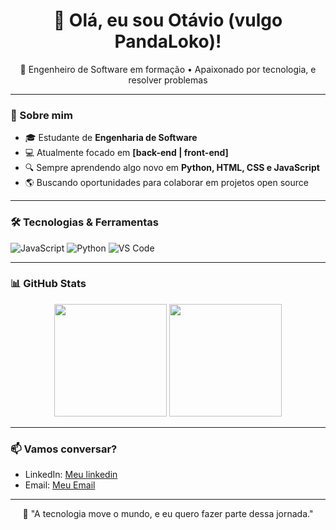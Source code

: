<h1 align="center">👋 Olá, eu sou Otávio (vulgo PandaLoko)!</h1>

<p align="center">
  🚀 Engenheiro de Software em formação • Apaixonado por tecnologia, e resolver problemas
</p>

---

### 🧠 Sobre mim

- 🎓 Estudante de **Engenharia de Software**
- 💻 Atualmente focado em **[back-end | front-end]** 
- 🔍 Sempre aprendendo algo novo em **Python, HTML, CSS e JavaScript**
- 🌎 Buscando oportunidades para colaborar em projetos open source

---

### 🛠️ Tecnologias & Ferramentas

![JavaScript](https://img.shields.io/badge/-JavaScript-F7DF1E?logo=javascript&logoColor=000)
![Python](https://img.shields.io/badge/-Python-3776AB?logo=python&logoColor=fff)
![VS Code](https://img.shields.io/badge/-VS%20Code-007ACC?logo=visual-studio-code&logoColor=fff)

<!-- Adicione as tecnologias que você usa -->

---

### 📊 GitHub Stats

<p align="center">
  <img height="180em" src="https://github-readme-stats.vercel.app/api?username=seu-usuario&show_icons=true&theme=tokyonight&count_private=true"/>
  <img height="180em" src="https://github-readme-stats.vercel.app/api/top-langs/?username=seu-usuario&layout=compact&theme=tokyonight"/>
</p>

---

### 📫 Vamos conversar?

- LinkedIn: [Meu linkedin](https://www.linkedin.com/in/ot%C3%A1vio-guedes-ab44a4248/)
- Email: [Meu Email](otavioaredes62@email.com)

---

<p align="center">
  💬 "A tecnologia move o mundo, e eu quero fazer parte dessa jornada."
</p>
